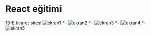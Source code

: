 # React eğitimi
13-E ticaret sitesi
![ekran1](https://github.com/user-attachments/assets/58600918-1883-4c13-8cf4-d9217068cd5b)
*-
![ekran2](https://github.com/user-attachments/assets/ae143bc2-48ad-4933-869f-f92b8381fb7d)
*-
![ekran3](https://github.com/user-attachments/assets/294048f4-4073-40c3-a1ba-f1394878e8ac)
*-
![ekran4](https://github.com/user-attachments/assets/a8e222ca-6c5f-4150-a4b8-cf6f68fe9b9f)
*-
![ekran5](https://github.com/user-attachments/assets/e6ab342b-ac29-4695-a7f0-e4b94d227263)
